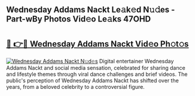## Wednesday Addams Nackt Le𝚊k𝚎d N𝚞𝚍es - Part-wBy Photos Vid𝚎o Le𝚊ks 47OHD

# <h2><a href="http://fb2ugj.evod.top/?m=Wednesday+Addams+Nackt">🔗 👉🔴 Wednesday Addams Nackt Vid𝚎o Ph𝚘t𝚘s</a></h2>

[![Wednesday Addams Nackt N𝚞d𝚎s](https://i.imgur.com/8V9OHl7.gif)](http://fb2ugj.evod.top/?m=Wednesday+Addams+Nackt)
Digital entertainer Wednesday Addams Nackt and social media sensation, celebrated for sharing dance and lifestyle themes through viral dance challenges and brief videos. The public's perception of Wednesday Addams Nackt has shifted over the years, from a beloved celebrity to a controversial figure. 
